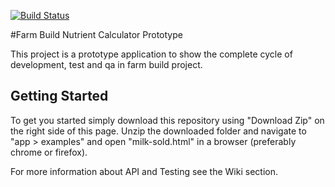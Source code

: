[![Build Status](https://api.travis-ci.org/SpatialVision/farm-build-nutrient-calculator.svg?branch=master)](https://travis-ci.org/SpatialVision/farm-build-nutrient-calculator)

#Farm Build Nutrient Calculator Prototype

This project is a prototype application to show the complete cycle of development, test and qa in farm build project.


## Getting Started

To get you started simply download this repository using "Download Zip" on the right side of this page. Unzip the downloaded folder and navigate to "app > examples" and open "milk-sold.html"
in a browser (preferably chrome or firefox).

For more information about API and Testing see the Wiki section.